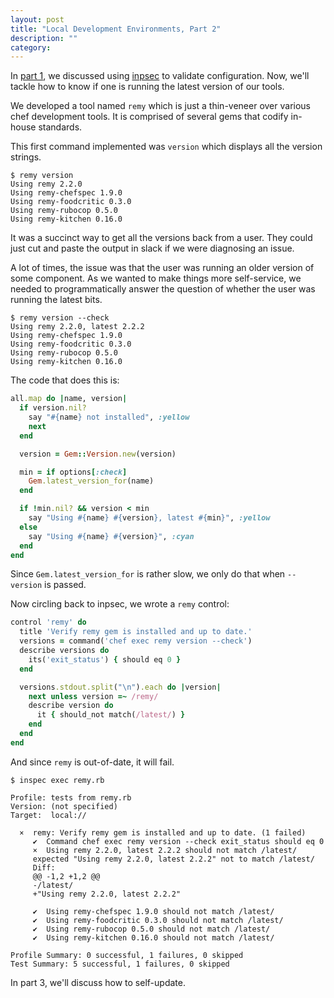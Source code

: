 ```yaml
---
layout: post
title: "Local Development Environments, Part 2"
description: ""
category:
---
```


In [part 1](/2020/01/26/local-dev-env-part-1.html), we discussed using [inpsec](https://inspec.io)
to validate configuration. Now, we'll tackle how to know if one is running the latest version of
our tools.

We developed a tool named `remy` which is just a thin-veneer over various chef development tools.
It is comprised of several gems that codify in-house standards.

This first command implemented was `version` which displays all the version strings.

~~~
$ remy version
Using remy 2.2.0
Using remy-chefspec 1.9.0
Using remy-foodcritic 0.3.0
Using remy-rubocop 0.5.0
Using remy-kitchen 0.16.0
~~~

It was a succinct way to get all the versions back from a user. They could just cut and paste the
output in slack if we were diagnosing an issue.

A lot of times, the issue was that the user was running an older version of some component. As we
wanted to make things more self-service, we needed to programmatically answer the question of whether
the user was running the latest bits.

~~~
$ remy version --check
Using remy 2.2.0, latest 2.2.2
Using remy-chefspec 1.9.0
Using remy-foodcritic 0.3.0
Using remy-rubocop 0.5.0
Using remy-kitchen 0.16.0
~~~

The code that does this is:

~~~ ruby
all.map do |name, version|
  if version.nil?
    say "#{name} not installed", :yellow
    next
  end

  version = Gem::Version.new(version)

  min = if options[:check]
    Gem.latest_version_for(name)
  end

  if !min.nil? && version < min
    say "Using #{name} #{version}, latest #{min}", :yellow
  else
    say "Using #{name} #{version}", :cyan
  end
end
~~~

Since `Gem.latest_version_for` is rather slow, we only do that when `--version` is passed.

Now circling back to inpsec, we wrote a `remy` control:
~~~ ruby
control 'remy' do
  title 'Verify remy gem is installed and up to date.'
  versions = command('chef exec remy version --check')
  describe versions do
    its('exit_status') { should eq 0 }
  end

  versions.stdout.split("\n").each do |version|
    next unless version =~ /remy/
    describe version do
      it { should_not match(/latest/) }
    end
  end
end
~~~

And since `remy` is out-of-date, it will fail.
~~~
$ inspec exec remy.rb

Profile: tests from remy.rb
Version: (not specified)
Target:  local://

  ×  remy: Verify remy gem is installed and up to date. (1 failed)
     ✔  Command chef exec remy version --check exit_status should eq 0
     ×  Using remy 2.2.0, latest 2.2.2 should not match /latest/
     expected "Using remy 2.2.0, latest 2.2.2" not to match /latest/
     Diff:
     @@ -1,2 +1,2 @@
     -/latest/
     +"Using remy 2.2.0, latest 2.2.2"

     ✔  Using remy-chefspec 1.9.0 should not match /latest/
     ✔  Using remy-foodcritic 0.3.0 should not match /latest/
     ✔  Using remy-rubocop 0.5.0 should not match /latest/
     ✔  Using remy-kitchen 0.16.0 should not match /latest/

Profile Summary: 0 successful, 1 failures, 0 skipped
Test Summary: 5 successful, 1 failures, 0 skipped
~~~

In part 3, we'll discuss how to self-update.
